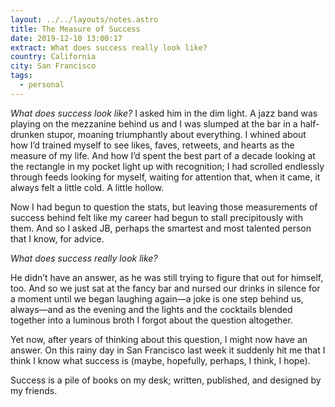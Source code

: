 ```yaml
---
layout: ../../layouts/notes.astro
title: The Measure of Success
date: 2019-12-10 13:00:17
extract: What does success really look like?
country: California
city: San Francisco
tags:
  - personal
---
```


_What does success look like?_ I asked him in the dim light. A jazz band was playing on the mezzanine behind us and I was slumped at the bar in a half-drunken stupor, moaning triumphantly about everything. I whined about how I’d trained myself to see likes, faves, retweets, and hearts as the measure of my life. And how I’d spent the best part of a decade looking at the rectangle in my pocket light up with recognition; I had scrolled endlessly through feeds looking for myself, waiting for attention that, when it came, it always felt a little cold. A little hollow.

Now I had begun to question the stats, but leaving those measurements of success behind felt like my career had begun to stall precipitously with them. And so I asked JB, perhaps the smartest and most talented person that I know, for advice.

_What does success really look like?_

He didn’t have an answer, as he was still trying to figure that out for himself, too. And so we just sat at the fancy bar and nursed our drinks in silence for a moment until we began laughing again—a joke is one step behind us, always—and as the evening and the lights and the cocktails blended together into a luminous broth I forgot about the question altogether.

Yet now, after years of thinking about this question, I might now have an answer. On this rainy day in San Francisco last week it suddenly hit me that I think I know what success is (maybe, hopefully, perhaps, I think, I hope).

Success is a pile of books on my desk; written, published, and designed by my friends.

